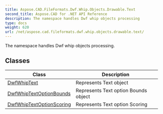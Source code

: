 ```yaml
---
title: Aspose.CAD.FileFormats.Dwf.Whip.Objects.Drawable.Text
second_title: Aspose.CAD for .NET API Reference
description: The namespace handles Dwf whip objects processing
type: docs
weight: 620
url: /net/aspose.cad.fileformats.dwf.whip.objects.drawable.text/
---
```

The namespace handles Dwf whip objects processing.

## Classes

| Class | Description |
| --- | --- |
| [DwfWhipText](./dwfwhiptext/) | Represents Text object |
| [DwfWhipTextOptionBounds](./dwfwhiptextoptionbounds/) | Represents Text option Bounds object |
| [DwfWhipTextOptionScoring](./dwfwhiptextoptionscoring/) | Represents Text option Scoring |



